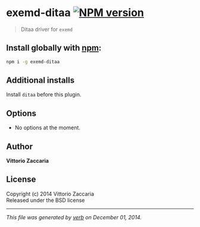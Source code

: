 # exemd-ditaa [![NPM version](https://badge.fury.io/js/exemd-ditaa.svg)](http://badge.fury.io/js/exemd-ditaa)

> Ditaa driver for `exemd`

## Install globally with [npm](npmjs.org):

```bash
npm i -g exemd-ditaa
```

## Additional installs

Install `ditaa` before this plugin.

## Options

* No options at the moment.

## Author

**Vittorio Zaccaria**
 

## License
Copyright (c) 2014 Vittorio Zaccaria  
Released under the BSD license

***

_This file was generated by [verb](https://github.com/assemble/verb) on December 01, 2014._
